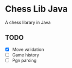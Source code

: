 Chess Lib Java
==============

A chess library in Java

TODO
----

- [X] Move validation
- [ ] Game history
- [ ] Pgn parsing